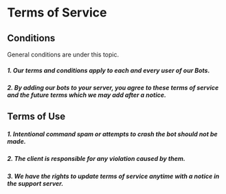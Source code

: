 # Terms of Service

## Conditions

General conditions are under this topic.

##### 1. Our terms and conditions apply to each and every user of our Bots.

##### 2. By adding our bots to your server, you agree to these terms of service and the future terms which we may add after a notice.

## Terms of Use

##### 1. Intentional command spam or attempts to crash the bot should not be made.

##### 2. The client is responsible for any violation caused by them.

##### 3. We have the rights to update terms of service anytime with a notice in the support server.
